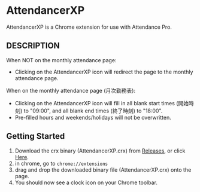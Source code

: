 # AttendancerXP

AttendancerXP is a Chrome extension for use with Attendance Pro.

## DESCRIPTION
When NOT on the monthly attendance page:
- Clicking on the AttendancerXP icon will redirect the page to the monthly attendance page.

When on the monthly attendance page (月次勤務表):
- Clicking on the AttendancerXP icon will fill in all blank start times (開始時刻) to "09:00", and all blank end times (終了時刻) to "18:00".
- Pre-filled hours and weekends/holidays will not be overwritten.

## Getting Started
1. Download the crx binary (AttendancerXP.crx) from [Releases](https://github.com/iumehara/AttendancerXP/releases/), or click [Here](https://github.com/iumehara/AttendancerXP/releases/download/0.1/AttendancerXP.crx).
2. in chrome, go to `chrome://extensions`
3. drag and drop the downloaded binary file (AttendancerXP.crx) onto the page.
4. You should now see a clock icon on your Chrome toolbar.

